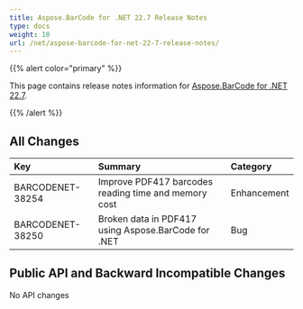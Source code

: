 ```yaml
---
title: Aspose.BarCode for .NET 22.7 Release Notes
type: docs
weight: 10
url: /net/aspose-barcode-for-net-22-7-release-notes/
---
```


{{% alert color="primary" %}} 

This page contains release notes information for [Aspose.BarCode for .NET 22.7](https://downloads.aspose.com/barcode/net/new-releases/aspose.barcode-for-.net-22.7/).

{{% /alert %}} 
## **All Changes**

|**Key**|**Summary**|**Category**|
| :- | :- | :- |
|BARCODENET-38254|Improve PDF417 barcodes reading time and memory cost|Enhancement|
|BARCODENET-38250|Broken data in PDF417 using Aspose.BarCode for .NET|Bug|

## **Public API and Backward Incompatible Changes**

No API changes
